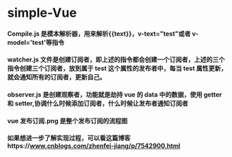 # simple-Vue

#### Compile.js 是模本解析器，用来解析{{text}}，v-text="test"或者 v-model='test'等指令

#### watcher.js 文件是创建订阅者，即上述的指令都会创建一个订阅者，上述的三个指令创建三个订阅者，放到属于 test 这个属性的发布者中，每当 test 属性更新，就会通知所有的订阅者，更新自己。

#### observer.js 是创建观察者，功能就是劫持 vue 的 data 中的数据，使用 getter 和 setter,协调什么时候添加订阅者，什么时候让发布者通知订阅者

#### vue 发布订阅.png 是整个发布订阅的流程图

#### 如果想进一步了解实现过程，可以看这篇博客https://www.cnblogs.com/zhenfei-jiang/p/7542900.html
